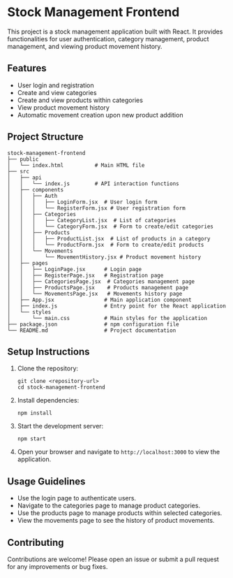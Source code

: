 # Stock Management Frontend

This project is a stock management application built with React. It provides functionalities for user authentication, category management, product management, and viewing product movement history.

## Features

- User login and registration
- Create and view categories
- Create and view products within categories
- View product movement history
- Automatic movement creation upon new product addition

## Project Structure

```
stock-management-frontend
├── public
│   └── index.html          # Main HTML file
├── src
│   ├── api
│   │   └── index.js        # API interaction functions
│   ├── components
│   │   ├── Auth
│   │   │   ├── LoginForm.jsx  # User login form
│   │   │   └── RegisterForm.jsx # User registration form
│   │   ├── Categories
│   │   │   ├── CategoryList.jsx  # List of categories
│   │   │   └── CategoryForm.jsx  # Form to create/edit categories
│   │   ├── Products
│   │   │   ├── ProductList.jsx  # List of products in a category
│   │   │   └── ProductForm.jsx  # Form to create/edit products
│   │   └── Movements
│   │       └── MovementHistory.jsx # Product movement history
│   ├── pages
│   │   ├── LoginPage.jsx      # Login page
│   │   ├── RegisterPage.jsx   # Registration page
│   │   ├── CategoriesPage.jsx  # Categories management page
│   │   ├── ProductsPage.jsx    # Products management page
│   │   └── MovementsPage.jsx   # Movements history page
│   ├── App.jsx                # Main application component
│   ├── index.js               # Entry point for the React application
│   └── styles
│       └── main.css           # Main styles for the application
├── package.json               # npm configuration file
└── README.md                  # Project documentation
```

## Setup Instructions

1. Clone the repository:
   ```
   git clone <repository-url>
   cd stock-management-frontend
   ```

2. Install dependencies:
   ```
   npm install
   ```

3. Start the development server:
   ```
   npm start
   ```

4. Open your browser and navigate to `http://localhost:3000` to view the application.

## Usage Guidelines

- Use the login page to authenticate users.
- Navigate to the categories page to manage product categories.
- Use the products page to manage products within selected categories.
- View the movements page to see the history of product movements.

## Contributing

Contributions are welcome! Please open an issue or submit a pull request for any improvements or bug fixes.